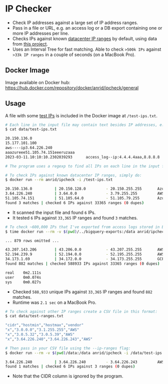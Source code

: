 # IP Checker

- Check IP addresses against a large set of IP address ranges.
- Pass in a file or URL, e.g. an access log or a DB export containing one or more IP addresses per line.
- Checks IPs against known [datacenter IP ranges](https://raw.githubusercontent.com/jhassine/server-ip-addresses/master/data/datacenters.csv) by default, using data from [this project](https://github.com/jhassine/server-ip-addresses).
- Uses an Interval Tree for fast matching. Able to check `>500k IPs` against `>33k IP ranges` in a couple of seconds (on a MacBook Pro).

## Docker Image

Image available on Docker hub: https://hub.docker.com/repository/docker/anrid/ipcheck/general

## Usage

A file with some [test IPs](/data/test-ips.txt) is included in the Docker image at `/test-ips.txt`.

```bash
# Each line in the input file may contain text besides IP addresses, e.g.:
$ cat data/test-ips.txt

20.150.136.0
15.177.101.100
aws----ip3.64.226.240
aaazureee51.105.74.151eeeruzaaa
2023-03-11.10:10:10.2302039293      access_log--ip:4.4.4.4aaa,8.8.8.8

# The program uses a regexp to find all IPs on each line in the input file (will match one or more IPs per line).

# To check IPs against known datacenter IP ranges, simply do:
$ docker run --rm anrid/ipcheck -i /test-ips.txt

20.150.136.0          | 20.150.128.0         - 20.150.255.255       Azure
3.64.226.240          | 3.64.0.0             - 3.79.255.255         AWS
51.105.74.151         | 51.105.64.0          - 51.105.79.255        Azure
found 3 matches | checked 6 IPs against 33365 ranges (0 dupes)
```

- It scanned the input file and found `6` IPs.
- It tested `6` IPs against `33,365` IP ranges and found `3` matches.

```bash
# To check ~600,000 IPs that I've exported from access logs stored in Bigquery:
$ time docker run --rm -v $(pwd)/../bigquery-exports:/data anrid/ipcheck -i /data/bq-results-20230311.csv

... 879 rows omitted ...

43.207.143.206        | 43.206.0.0           - 43.207.255.255       AWS
52.194.239.9          | 52.194.0.0           - 52.195.255.255       AWS
34.173.1.69           | 34.172.0.0           - 34.173.255.255       GCP
found 882 matches | checked 588933 IPs against 33365 ranges (0 dupes)

real    0m2.111s
user    0m0.074s
sys     0m0.027s
```

- Checked `588,933` unique IPs against `33,365` IP ranges and found `882` matches.
- Runtime was `2.1 sec` on a MacBook Pro.

```bash
# To check against other IP ranges create a CSV file in this format:
$ cat data/test-ranges.txt

"cidr","hostmin","hostmax","vendor"
"x","3.0.0.0","3.1.255.255","AWS"
"x","3.0.5.32","3.0.5.39","AWS"
"x","3.64.226.240","3.64.226.243","AWS"

# Then pass in your CSV file using the --ip-ranges flag:
$ docker run --rm -v $(pwd)/data:/data anrid/ipcheck -i /data/test-ips.txt --ip-ranges /data/test-ranges.txt

3.64.226.240          | 3.64.226.240         - 3.64.226.243         AWS
found 1 matches | checked 6 IPs against 3 ranges (0 dupes)
```

- Note that the CIDR column is ignored by the program.
